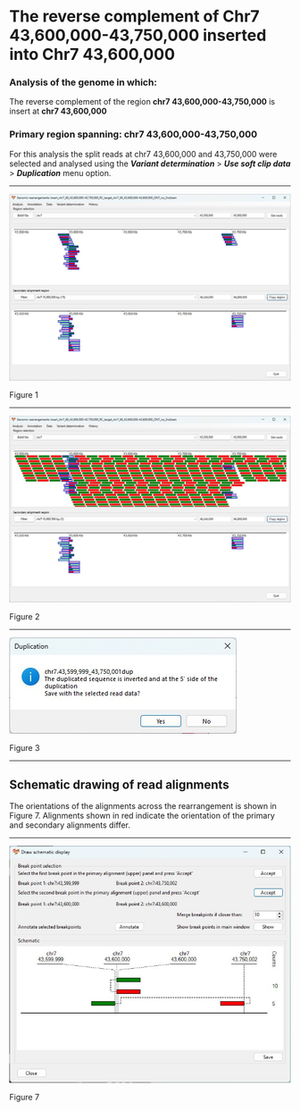# The reverse complement of Chr7 43,600,000-43,750,000  inserted into Chr7 43,600,000

### Analysis of the genome in which: 

The reverse complement of the region **chr7 43,600,000-43,750,000** is insert at **chr7 43,600,000**

### Primary region spanning: chr7 43,600,000-43,750,000 

For this analysis the split reads at chr7 43,600,000 and 43,750,000 were selected and analysed using the ___Variant determination___ > ___Use soft clip data___ > ___Duplication___ menu option.<hr />

![image](images/insert_chr7_60_43,600,000-43,750,000_RC_target_chr7_60_43,600,000-43,600,000_ONT_no_2nd_1.jpg)

Figure 1

<hr />


![image](images/insert_chr7_60_43,600,000-43,750,000_RC_target_chr7_60_43,600,000-43,600,000_ONT_no_2nd_1_all.jpg)

Figure 2

<hr />


![image](images/insert_chr7_60_43,600,000-43,750,000_RC_target_chr7_60_43,600,000-43,600,000_ONT_no_2nd_1_results.jpg)

Figure 3

<hr />

## Schematic drawing of read alignments

The orientations of the alignments across the rearrangement is shown in Figure 7. Alignments shown in red indicate the orientation of the primary and secondary alignments differ.

<hr />

![image](images/insert_chr7_60_43,600,000-43,750,000_RC_target_chr7_60_43,600,000-43,600,000_ONT_no_2nd.jpg)

Figure 7

